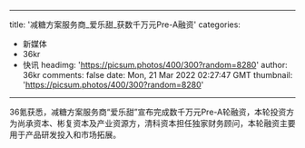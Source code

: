 
---
title: '减糖方案服务商_爱乐甜_获数千万元Pre-A融资'
categories: 
 - 新媒体
 - 36kr
 - 快讯
headimg: 'https://picsum.photos/400/300?random=8280'
author: 36kr
comments: false
date: Mon, 21 Mar 2022 02:27:47 GMT
thumbnail: 'https://picsum.photos/400/300?random=8280'
---

<div>   
36氪获悉，减糖方案服务商“爱乐甜”宣布完成数千万元Pre-A轮融资，本轮投资方为尚承资本、彬复资本及产业资源方，清科资本担任独家财务顾问，本轮融资主要用于产品研发投入和市场拓展。  
</div>
            